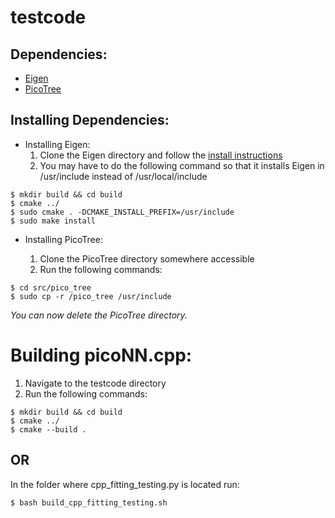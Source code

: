 # testcode
## Dependencies:
- [Eigen](https://eigen.tuxfamily.org/index.php?title=Main_Page)
- [PicoTree](https://github.com/Jaybro/pico_tree)

## Installing Dependencies:
- Installing Eigen:
    1. Clone the Eigen directory and follow the [install instructions](https://gitlab.com/libeigen/eigen/-/blob/master/INSTALL)
    2. You may have to do the following command so that it installs Eigen in /usr/include instead of /usr/local/include
 ```console 
$ mkdir build && cd build
$ cmake ../
$ sudo cmake . -DCMAKE_INSTALL_PREFIX=/usr/include
$ sudo make install

```

- Installing PicoTree:

    1. Clone the PicoTree directory somewhere accessible
    2. Run the following commands:

```console
$ cd src/pico_tree
$ sudo cp -r /pico_tree /usr/include
```
*You can now delete the PicoTree directory.*

# Building picoNN.cpp:
1. Navigate to the testcode directory
1. Run the following commands:

```console
$ mkdir build && cd build
$ cmake ../
$ cmake --build .
```

## OR
In the folder where cpp_fitting_testing.py is located run:
```console
$ bash build_cpp_fitting_testing.sh
```
